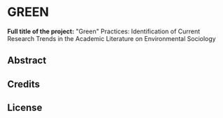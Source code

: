 # GREEN

**Full title of the project:** "Green" Practices: Identification of Current Research Trends in the Academic Literature on Environmental Sociology


## Abstract


## Credits


## License

